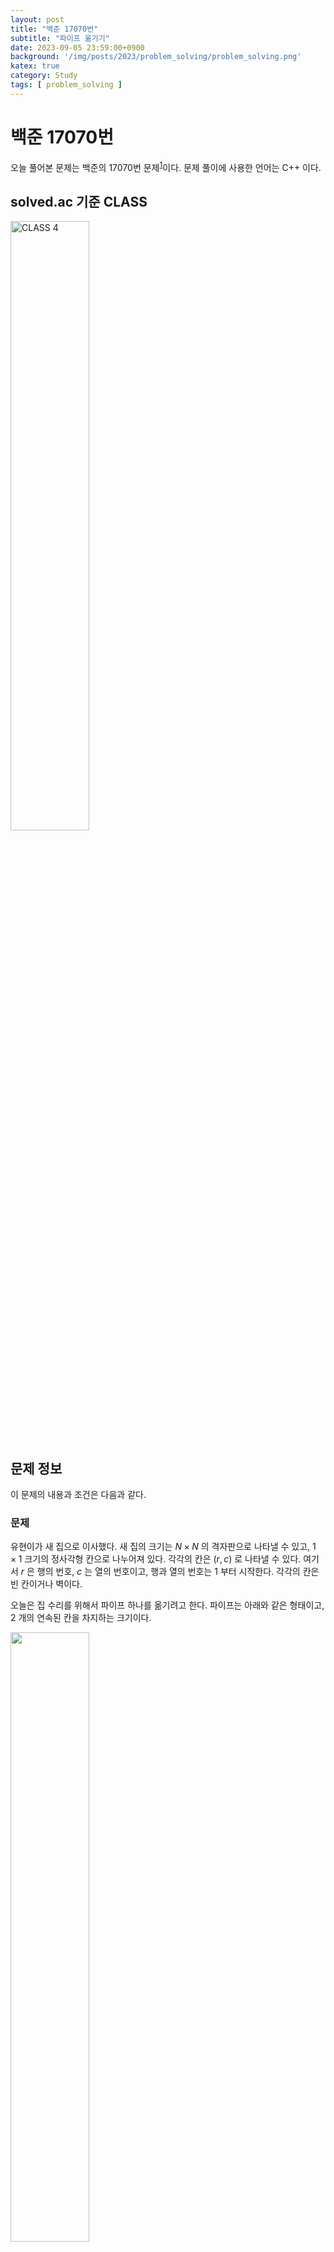 ```yaml
---
layout: post
title: "백준 17070번"
subtitle: "파이프 옮기기"
date: 2023-09-05 23:59:00+0900
background: '/img/posts/2023/problem_solving/problem_solving.png'
katex: true
category: Study
tags: [ problem_solving ]
---
```


# 백준 17070번

오늘 풀어본 문제는 백준의 17070번 문제<sup>[1](#footnote_1)</sup>이다. 문제 풀이에 사용한 언어는 C++ 이다.

## solved.ac 기준 CLASS

<img src="https://static.solved.ac/class/c4.svg" width="50%" height="50%" alt="CLASS 4">

## 문제 정보

이 문제의 내용과 조건은 다음과 같다.

### 문제

유현이가 새 집으로 이사했다. 새 집의 크기는 $N \times N$ 의 격자판으로 나타낼 수 있고, $1 \times 1$ 크기의 정사각형 칸으로 나누어져 있다. 각각의 칸은 $(r, c)$ 로 나타낼 수 있다. 여기서 $r$ 은 행의 번호, $c$ 는 열의 번호이고, 행과 열의 번호는 $1$ 부터 시작한다. 각각의 칸은 빈 칸이거나 벽이다.

오늘은 집 수리를 위해서 파이프 하나를 옮기려고 한다. 파이프는 아래와 같은 형태이고, $2$ 개의 연속된 칸을 차지하는 크기이다.

<img src="https://upload.acmicpc.net/3ceac594-87df-487d-9152-c532f7136e1e/-/preview/" width="50%" height="50%">

파이프는 회전시킬 수 있으며, 아래와 같이 $3$ 가지 방향이 가능하다.

<img src="https://upload.acmicpc.net/b29efafa-dbae-4522-809c-76d5c184a231/-/preview/" width="100%" height="100%">

파이프는 매우 무겁기 때문에, 유현이는 파이프를 밀어서 이동시키려고 한다. 벽에는 새로운 벽지를 발랐기 때문에, 파이프가 벽을 긁으면 안 된다. 즉, 파이프는 항상 빈 칸만 차지해야 한다.

파이프를 밀 수 있는 방향은 총 $3$ 가지가 있으며, $→$, $↘$, $↓$ 방향이다. 파이프는 밀면서 회전시킬 수 있다. 회전은 45도만 회전시킬 수 있으며, 미는 방향은 오른쪽, 아래, 또는 오른쪽 아래 대각선 방향이어야 한다.

파이프가 가로로 놓여진 경우에 가능한 이동 방법은 총 $2$ 가지, 세로로 놓여진 경우에는 $2$ 가지, 대각선 방향으로 놓여진 경우에는 $3$ 가지가 있다.

아래 그림은 파이프가 놓여진 방향에 따라서 이동할 수 있는 방법을 모두 나타낸 것이고, 꼭 빈 칸이어야 하는 곳은 색으로 표시되어져 있다.

<img src="https://upload.acmicpc.net/0f445b26-4e5b-4169-8a1a-89c9e115907e/-/preview/" width="100%" height="100%">

가로

<img src="https://upload.acmicpc.net/045d071f-0ea2-4ab5-a8db-61c215e7e7b7/-/preview/" width="100%" height="100%">

세로

<img src="https://upload.acmicpc.net/ace5e982-6a52-4982-b51d-6c33c6b742bf/-/preview/" width="100%" height="100%">

대각선

가장 처음에 파이프는 $(1, 1)$ 와 $(1, 2)$ 를 차지하고 있고, 방향은 가로이다. 파이프의 한쪽 끝을 $(N, N)$ 로 이동시키는 방법의 개수를 구해보자.

### 입력

첫째 줄에 집의 크기 $N$ $(3 \leq N \leq 16)$ 이 주어진다. 둘째 줄부터 $N$ 개의 줄에는 집의 상태가 주어진다. 빈 칸은 $0$ , 벽은 $1$ 로 주어진다. $(1, 1)$ 과 $(1, 2)$ 는 항상 빈 칸이다.

### 출력

첫째 줄에 파이프의 한쪽 끝을 $(N, N)$ 으로 이동시키는 방법의 수를 출력한다. 이동시킬 수 없는 경우에는 $0$ 을 출력한다. 방법의 수는 항상 $1,000,000$ 보다 작거나 같다.

## 풀이과정

### 1번째 시도

문제를 보고 그래프 탐색을 이용하여 해결할 수 있는 문제라는 것을 알 수 있었다. 내가 선택한 방식은 백트래킹 방식이였고, 특정 칸에서 도착점까지 이동하는 경우의 수를 반환하는 재귀함수 `travel` 을 이용하여 구현하였다. 출발점은 파이프가 차지하는 오른쪽 공간으로 설정하였고, 파이프의 위치를 설정할 때는 오른쪽, 아래쪽, 혹은 남동쪽 방향의 칸으로 설정하였다. 

코드는 다음과 같이 작성하였다. (문제에서 제시하는 좌표 방식과는 조금 다르게 나만의 좌표 방식을 적용하여 풀었으니 코드를 읽을 때 주의하길 바란다.)

```cpp
#include <bits/stdc++.h>

constexpr auto HORIZONTAL = 0;
constexpr auto VERTICAL = 1;
constexpr auto DIAGONAL = 2;

using namespace std;

int N;
vector<int> blocked[16];

int travel(int x, int y, int type);
bool checkSpace(int x, int y);

int main(void) {
	ios::sync_with_stdio(0);
	cin.tie(0);
	cout.tie(0);

	cin >> N;

	for (int i = 0; i < N; i++) {
		for (int j = 0; j < N; j++) {
			blocked[j].resize(N);
			cin >> blocked[j][i];
		}
	}

	int result = travel(1, 0, HORIZONTAL);
	cout << result;

	return 0;
}

int travel(int x, int y, int type) {
	int result = 0;

	if (x == N - 1 && y == N - 1) {
		return 1;
	}

	switch (type) {

	case HORIZONTAL:
		if (checkSpace(x + 1, y) == true) {
			result += travel(x + 1, y, HORIZONTAL);

			if (checkSpace(x, y + 1) == true && checkSpace(x + 1, y + 1) == true) {
				result += travel(x + 1, y + 1, DIAGONAL);
			}
		}
		break;
	
	case VERTICAL:
		if (checkSpace(x, y + 1) == true) {
			result += travel(x, y + 1, VERTICAL);

			if (checkSpace(x + 1, y) == true && checkSpace(x + 1, y + 1) == true) {
				result += travel(x + 1, y + 1, DIAGONAL);
			}
		}
		break;
	
	case DIAGONAL:
		if (checkSpace(x + 1, y) == true) {
			result += travel(x + 1, y, HORIZONTAL);
		}
		if (checkSpace(x, y + 1) == true) {
			result += travel(x, y + 1, VERTICAL);
		}
		if (checkSpace(x + 1, y) == true && checkSpace(x, y + 1) == true && checkSpace(x + 1, y + 1) == true) {
			result += travel(x + 1, y + 1, DIAGONAL);
		}
		break;

	default:
		break;
	}

	return result;
}

bool checkSpace(int x, int y) {
	if (x < 0 || x > N - 1) {
		return false;
	}
	else if (y < 0 || y > N - 1) {
		return false;
	}
	else if (blocked[x][y] == 1) {
		return false;
	}
	else {
		return true;
	}
}
```

그러자 모든 테스트 케이스를 통과하고 정답이 나오는 것을 확인할 수 있었다.

## 마무리



오늘의 PS는 여기까지!

---
<a name="footnote_1">1</a>: <https://www.acmicpc.net/problem/17070>  